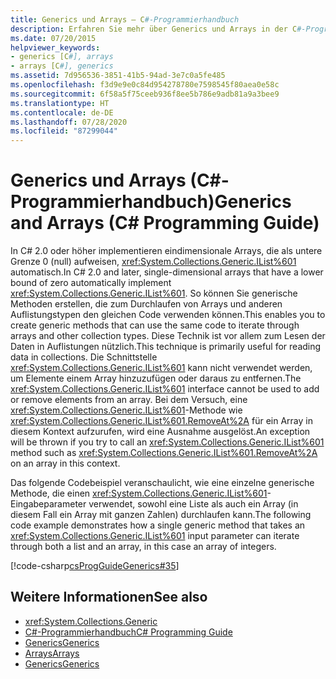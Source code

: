 ```yaml
---
title: Generics und Arrays – C#-Programmierhandbuch
description: Erfahren Sie mehr über Generics und Arrays in der C#-Programmierung. Hier finden Sie Codebeispiele und zusätzliche verfügbare Ressourcen.
ms.date: 07/20/2015
helpviewer_keywords:
- generics [C#], arrays
- arrays [C#], generics
ms.assetid: 7d956536-3851-41b5-94ad-3e7c0a5fe485
ms.openlocfilehash: f3d9e9e0c84d954278780e7598545f80aea0e58c
ms.sourcegitcommit: 6f58a5f75ceeb936f8ee5b786e9adb81a9a3bee9
ms.translationtype: HT
ms.contentlocale: de-DE
ms.lasthandoff: 07/28/2020
ms.locfileid: "87299044"
---
```

# <a name="generics-and-arrays-c-programming-guide"></a><span data-ttu-id="ec854-104">Generics und Arrays (C#-Programmierhandbuch)</span><span class="sxs-lookup"><span data-stu-id="ec854-104">Generics and Arrays (C# Programming Guide)</span></span>
<span data-ttu-id="ec854-105">In C# 2.0 oder höher implementieren eindimensionale Arrays, die als untere Grenze 0 (null) aufweisen, <xref:System.Collections.Generic.IList%601> automatisch.</span><span class="sxs-lookup"><span data-stu-id="ec854-105">In C# 2.0 and later, single-dimensional arrays that have a lower bound of zero automatically implement <xref:System.Collections.Generic.IList%601>.</span></span> <span data-ttu-id="ec854-106">So können Sie generische Methoden erstellen, die zum Durchlaufen von Arrays und anderen Auflistungstypen den gleichen Code verwenden können.</span><span class="sxs-lookup"><span data-stu-id="ec854-106">This enables you to create generic methods that can use the same code to iterate through arrays and other collection types.</span></span> <span data-ttu-id="ec854-107">Diese Technik ist vor allem zum Lesen der Daten in Auflistungen nützlich.</span><span class="sxs-lookup"><span data-stu-id="ec854-107">This technique is primarily useful for reading data in collections.</span></span> <span data-ttu-id="ec854-108">Die Schnittstelle <xref:System.Collections.Generic.IList%601> kann nicht verwendet werden, um Elemente einem Array hinzuzufügen oder daraus zu entfernen.</span><span class="sxs-lookup"><span data-stu-id="ec854-108">The <xref:System.Collections.Generic.IList%601> interface cannot be used to add or remove elements from an array.</span></span> <span data-ttu-id="ec854-109">Bei dem Versuch, eine <xref:System.Collections.Generic.IList%601>-Methode wie <xref:System.Collections.Generic.IList%601.RemoveAt%2A> für ein Array in diesem Kontext aufzurufen, wird eine Ausnahme ausgelöst.</span><span class="sxs-lookup"><span data-stu-id="ec854-109">An exception will be thrown if you try to call an <xref:System.Collections.Generic.IList%601> method such as <xref:System.Collections.Generic.IList%601.RemoveAt%2A> on an array in this context.</span></span>  
  
 <span data-ttu-id="ec854-110">Das folgende Codebeispiel veranschaulicht, wie eine einzelne generische Methode, die einen <xref:System.Collections.Generic.IList%601>-Eingabeparameter verwendet, sowohl eine Liste als auch ein Array (in diesem Fall ein Array mit ganzen Zahlen) durchlaufen kann.</span><span class="sxs-lookup"><span data-stu-id="ec854-110">The following code example demonstrates how a single generic method that takes an <xref:System.Collections.Generic.IList%601> input parameter can iterate through both a list and an array, in this case an array of integers.</span></span>  
  
 [!code-csharp[csProgGuideGenerics#35](~/samples/snippets/csharp/VS_Snippets_VBCSharp/csProgGuideGenerics/CS/Generics.cs#35)]  
  
## <a name="see-also"></a><span data-ttu-id="ec854-111">Weitere Informationen</span><span class="sxs-lookup"><span data-stu-id="ec854-111">See also</span></span>

- <xref:System.Collections.Generic>
- [<span data-ttu-id="ec854-112">C#-Programmierhandbuch</span><span class="sxs-lookup"><span data-stu-id="ec854-112">C# Programming Guide</span></span>](../index.md)
- [<span data-ttu-id="ec854-113">Generics</span><span class="sxs-lookup"><span data-stu-id="ec854-113">Generics</span></span>](./index.md)
- [<span data-ttu-id="ec854-114">Arrays</span><span class="sxs-lookup"><span data-stu-id="ec854-114">Arrays</span></span>](../arrays/index.md)
- [<span data-ttu-id="ec854-115">Generics</span><span class="sxs-lookup"><span data-stu-id="ec854-115">Generics</span></span>](../../../standard/generics/index.md)
